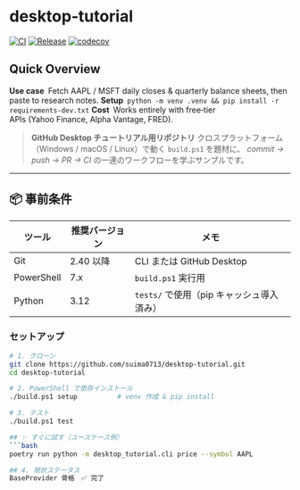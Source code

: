 # desktop‑tutorial

[![CI](https://github.com/<OWNER>/<REPO>/actions/workflows/ci.yml/badge.svg?branch=main)](https://github.com/<OWNER>/<REPO>/actions/workflows/ci.yml)
[![Release](https://github.com/<OWNER>/<REPO>/actions/workflows/release.yml/badge.svg?branch=main)](https://github.com/<OWNER>/<REPO>/actions/workflows/release.yml)
[![codecov](https://codecov.io/gh/<OWNER>/<REPO>/branch/main/graph/badge.svg)](https://codecov.io/gh/<OWNER>/<REPO>)

<!-- PyPI は公開後に有効化 -->
<!-- [![PyPI](https://img.shields.io/pypi/v/desktop-tutorial.svg)](https://pypi.org/project/desktop-tutorial/) -->

## Quick Overview

**Use case** Fetch AAPL / MSFT daily closes & quarterly balance sheets, then paste to research notes.
**Setup** `python -m venv .venv && pip install -r requirements-dev.txt`
**Cost** Works entirely with free‑tier APIs (Yahoo Finance, Alpha Vantage, FRED).

> **GitHub Desktop チュートリアル用リポジトリ**
> クロスプラットフォーム（Windows / macOS / Linux）で動く `build.ps1` を題材に、
> *commit → push → PR → CI* の一連のワークフローを学ぶサンプルです。

---

## 📦 事前条件

| ツール | 推奨バージョン | メモ |
|--------|---------------|------|
| Git | 2.40 以降 | CLI または GitHub Desktop |
| PowerShell | 7.x | `build.ps1` 実行用 |
| Python | 3.12 | `tests/` で使用（pip キャッシュ導入済み） |

### セットアップ

```bash
# 1. クローン
git clone https://github.com/suima0713/desktop-tutorial.git
cd desktop-tutorial

# 2. PowerShell で依存インストール
./build.ps1 setup          # venv 作成 & pip install

# 3. テスト
./build.ps1 test

## ✨ すぐに試す（ユースケース例）
```bash
poetry run python -m desktop_tutorial.cli price --symbol AAPL

## 4. 現状ステータス
BaseProvider 骨格　✅ 完了
